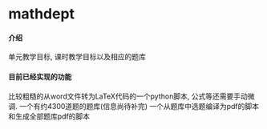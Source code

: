 # mathdept

#### 介绍
单元教学目标, 课时教学目标以及相应的题库

#### 目前已经实现的功能
比较粗糙的从word文件转为LaTeX代码的一个python脚本, 公式等还需要手动微调.
一个有约4300道题的题库(信息尚待补完)
一个从题库中选题编译为pdf的脚本和生成全部题库pdf的脚本


